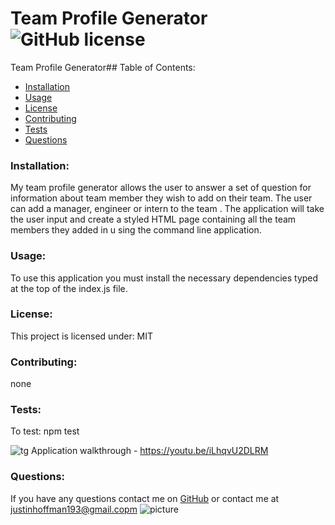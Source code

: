 
# Team Profile Generator  ![GitHub license](https://img.shields.io/github/license/Naereen/StrapDown.js.svg)
Team Profile Generator## Table of Contents:
* [Installation](#installation)
* [Usage](#usage)
* [License](#license)
* [Contributing](#contributing)
* [Tests](#tests)
* [Questions](#questions)
### Installation:
My team profile generator allows the user to answer a set of question for
information about team member they wish to add on their team. The user can add a manager, engineer or intern to the team
. The application will take the user input and create a styled HTML page containing all the team members they added in u
sing the command line application.
### Usage:
To use this application you must install the necessary dependencies typed at the top of the index.js file.
### License:
This project is licensed under:
MIT
### Contributing:
none
### Tests:
To test:
npm test

![tg](https://user-images.githubusercontent.com/78002356/120141975-15880d80-c1a3-11eb-9316-393ad8cd6f83.JPG)
Application walkthrough - https://youtu.be/iLhqvU2DLRM

### Questions:
If you have any questions contact me on [GitHub](https://github.com/shiromajh) or contact 
me at justinhoffman193@gmail.copm
![picture](https://github.com/shiromajh.png?size=80)
    
 
